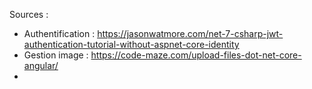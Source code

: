 


Sources :
- Authentification : https://jasonwatmore.com/net-7-csharp-jwt-authentication-tutorial-without-aspnet-core-identity
- Gestion image : https://code-maze.com/upload-files-dot-net-core-angular/
- 